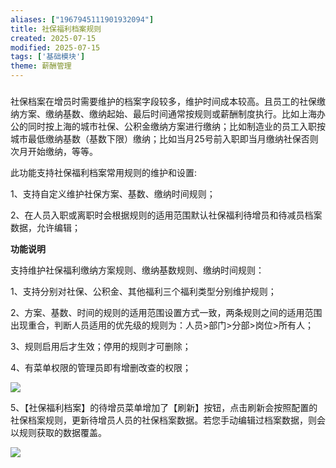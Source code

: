```yaml
---
aliases: ["1967945111901932094"]
title: 社保福利档案规则
created: 2025-07-15
modified: 2025-07-15
tags: ['基础模块']
theme: 薪酬管理
---
```


###

社保档案在增员时需要维护的档案字段较多，维护时间成本较高。且员工的社保缴纳方案、缴纳基数、缴纳起始、最后时间通常按规则或薪酬制度执行。比如上海办公的同时按上海的城市社保、公积金缴纳方案进行缴纳；比如制造业的员工入职按城市最低缴纳基数（基数下限）缴纳；比如当月25号前入职即当月缴纳社保否则次月开始缴纳，等等。

此功能支持社保福利档案常用规则的维护和设置:

1、支持自定义维护社保方案、基数、缴纳时间规则；

2、在人员入职或离职时会根据规则的适用范围默认社保福利待增员和待减员档案数据，允许编辑；

**功能说明**

支持维护社保福利缴纳方案规则、缴纳基数规则、缴纳时间规则：

1、支持分别对社保、公积金、其他福利三个福利类型分别维护规则；

2、方案、基数、时间的规则的适用范围设置方式一致，两条规则之间的适用范围出现重合，判断人员适用的优先级的规则为：人员>部门>分部>岗位>所有人；

3、规则启用后才生效；停用的规则才可删除；

4、有菜单权限的管理员即有增删改查的权限；

![](https://myhelpdoc.oss-cn-heyuan.aliyuncs.com/mdimages/a95daa030213bffeecea962b78696ed7.jpg)

5、【社保福利档案】的待增员菜单增加了【刷新】按钮，点击刷新会按照配置的社保档案规则，更新待增员人员的社保档案数据。若您手动编辑过档案数据，则会以规则获取的数据覆盖。

![](https://myhelpdoc.oss-cn-heyuan.aliyuncs.com/mdimages/f2f2f3ac8cc36626593387cfc9baa30f.jpg)

